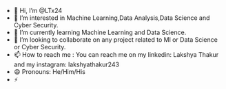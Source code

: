 - 👋 Hi, I’m @LTx24
- 👀 I’m interested in Machine Learning,Data Analysis,Data Science and Cyber Security.
- 🌱 I’m currently learning Machine Learning and Data Science.
- 💞️ I’m looking to collaborate on any project related to Ml or Data Science or Cyber Security.
- 📫 How to reach me : You can reach me on my linkedin: Lakshya Thakur and my instagram: lakshyathakur243
- 😄 Pronouns: He/Him/His
- ⚡ 

<!---
LTx24/LTx24 is a ✨ special ✨ repository because its `README.md` (this file) appears on your GitHub profile.
You can click the Preview link to take a look at your changes.
--->
